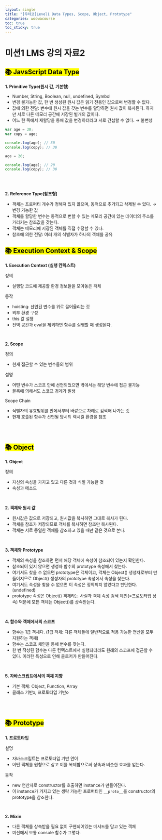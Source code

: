 ```yaml
---
layout: single
title: "[우테코]Level1 Data Types, Scope, Object, Prototype"
categories: woowacourse
toc: true
toc_sticky: true
---
```


# 미션1 LMS 강의 자료2

## <mark class="pink">📚 JavsScript Data Type</mark>

**1\. Primitive Type(원시 값, 기본형)**

- Number, String, Boolean, null, undefined, Symbol
- 변경 불가능한 값, 한 번 생성된 원시 값은 읽기 전용인 값으로써 변경할 수 없다.
- 값에 의한 전달: 변수에 원시 값을 갖는 변수를 할당하면 원시 값이 복사된다. 하지만 서로 다른 메모리 공간에 저장된 별개의 값이다.
- 어느 한 쪽에서 재할당을 통해 값을 변경하더라고 서로 간섭할 수 없다. → 불변성

```js
var age = 30;
var copy = age;

console.log(age); // 30
console.log(copy); // 30

age = 20;

console.log(age); // 20
console.log(copy); // 30
```

<br/>
<br/>

**2\. Reference Type(참조형)**

- 객체는 프로퍼티 개수가 정해져 있지 않으며, 동적으로 추가되고 삭제될 수 있다. → 변경 가능한 값
- 객체를 할당한 변수는 동적으로 변할 수 있는 메모리 공간에 있는 데이터의 주소를 가리키는 참조값을 갖는다.
- 객체는 메모리에 저장된 객체를 직접 수정할 수 있다.
- 참조에 의한 전달: 여러 개의 식별자가 하나의 객체를 공유

## <mark class="pink">📚 Execution Context & Scope</mark>

**1\. Execution Context (실행 컨텍스트)**

정의

- 실행할 코드에 제공할 환경 정보들을 모아놓은 객체

동작

- hoisting: 선언된 변수를 위로 끌어올리는 것
- 외부 환경 구성
- this 값 설정
- 전역 공간과 eval을 제외하면 함수를 실행할 때 생성된다.

<br/>

**2\. Scope**

정의

- 현재 접근할 수 있는 변수들의 범위

설명

- 어떤 변수가 스코프 안에 선언되었으면 밖에서는 해당 변수에 접근 불가능
- 블록에 의해서도 스코프 경계가 발생

Scope Chain

- 식별자의 유효범위를 안에서부터 바깥으로 차례로 검색해 나가는 것
- 현재 호출된 함수가 선언될 당시의 렉시컬 환경을 참조

<br/>
<br/>

## <mark class="pink">📚 Object</mark>

**1\. Object**

정의

- 자신의 속성을 가지고 있고 다른 것과 식별 가능한 것
- 속성과 메소드

<br/>

**2\. 객체와 원시 값**

- 원시값은 값으로 저장되고, 원시값을 복사하면 그대로 복사가 된다.
- 객체를 참조가 저장되므로 객체를 복사하면 참조만 복사된다.
- 객체는 서로 동일한 객체를 참조하고 있을 때만 같은 것으로 본다.

<br/>

**3\. 객체와 Prototype**

- 객체의 속성을 참조하면 먼저 해당 객체에 속성이 참조되어 있는지 확인한다.
- 참조되어 있지 않으면 생성자 함수의 prototype 속성에서 찾는다.
- 여기서도 찾을 수 없으면 prototype은 객체이고, 객체는 Object() 생성자로부터 만들어지므로 Object() 생성자의 prototype 속성에서 속성을 찾는다.
- 여기서도 속성을 찾을 수 없으면 이 속성은 정의되지 않았다고 판단한다.(undefined)
- prototype 속성은 Object() 객체라는 사실과 객체 속성 검색 체인(=프로토타입 상속) 덕분에 모든 객체는 Object()를 상속받는다.

<br/>

**4\. 함수와 객체에서의 스코프**

- 함수는 1급 객체다. (1급 객체: 다른 객체들에 일반적으로 적용 가능한 연산을 모두 지원하는 객체)
- 함수는 스코프 체인을 통해 변수를 찾는다.
- 한 번 작성된 함수는 다른 컨텍스트에서 실행되더라도 원래의 스코프에 접근할 수 있다. 이러한 특성으로 인해 클로저가 만들어진다.

<br/>

**5\. 자바스크립트에서의 객체 지향**

- 기본 객체: Object, Function, Array
- 클래스 기반x, 프로토타입 기반o

<br/>
<br/>

## <mark class="pink">📚 Prototype</mark>

**1\. 프로토타입**

설명

- 자바스크립트는 프로토타입 기반 언어
- 어떤 객체를 원형으로 삼고 이를 복제함으로써 상속과 비슷한 효과를 얻는다.

동작

- new 연산자로 constructor를 호출하면 instance가 만들어진다.
- 이 instance가 가지고 있는 생략 가능한 프로퍼티인 `__proto__`를 constructor의 prototype을 참조한다.

<br/>

**2\. Mixin**

- 다른 객체를 상속받을 필요 없이 구현되어있는 메서드를 담고 있는 객체
- 미션에서 보통 console 함수가 그렇다.
